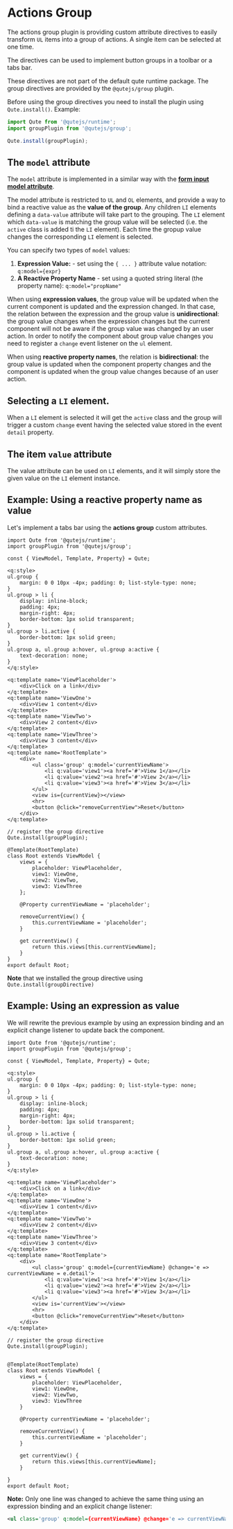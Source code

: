 # Actions Group

The actions group plugin is providing custom attribute directives to easily transform `UL` items into a group of actions. A single item can be selected at one time.

The directives can be used to implement button groups in a toolbar or a tabs bar.

These directives are not part of the default qute runtime package. The group directives are provided by the `@qutejs/group` plugin.

Before using the group directives you need to install the plugin using `Qute.install()`. Example:

```javascript
import Qute from '@qutejs/runtime';
import groupPlugin from '@qutejs/group';

Qute.install(groupPlugin);
```

## The `model` attribute

The `model` attribute is implemented in a similar way with the **[form input model attribute](#/plugins/form)**.

The model attribute is restricted to `UL` and `OL` elements, and provide a way to bind a reactive value as the **value of the group**. Any children `LI` elements defining a `data-value` attribute will take part to the grouping. The `LI` element which `data-value` is matching the group value will be selected (i.e. the `active` class is added ti the `LI` element). Each time the gropup value changes the corresponding `LI` element is selected.

You can specify two types of `model` values:

1. **Expression Value:** - set using the `{ ... }` attribute value notation: `q:model={expr}`
2. **A Reactive Property Name** - set using a quoted string literal (the property name): `q:model="propName"`

When using **expression values**, the group value will be updated when the current component is updated and the expression changed. In that case, the relation between the expression and the group value is **unidirectional**: the group value changes when the expression changes but the current component will not be aware if the group value was changed by an user action.
In order to notify the component about group value changes you need to register a `change` event listener on the `ul` element.

When using **reactive property names**, the relation is **bidirectional**: the group value is updated when the component property changes and the component is updated when the group value changes because of an user action.

## Selecting a `LI` element.

When a `LI` element is selected it will get the `active` class and the group will trigger a custom `change` event having the selected value stored in the event `detail` property.

## The item `value` attribute

The value attribute can be used on `LI` elements, and it will simply store the given value on the `LI` element instance.

## Example: Using a reactive property name as value

Let's implement a tabs bar using the **actions group** custom attributes.

```jsq
import Qute from '@qutejs/runtime';
import groupPlugin from '@qutejs/group';

const { ViewModel, Template, Property} = Qute;

<q:style>
ul.group {
    margin: 0 0 10px -4px; padding: 0; list-style-type: none;
}
ul.group > li {
    display: inline-block;
    padding: 4px;
    margin-right: 4px;
    border-bottom: 1px solid transparent;
}
ul.group > li.active {
    border-bottom: 1px solid green;
}
ul.group a, ul.group a:hover, ul.group a:active {
    text-decoration: none;
}
</q:style>

<q:template name='ViewPlaceholder'>
    <div>Click on a link</div>
</q:template>
<q:template name='ViewOne'>
    <div>View 1 content</div>
</q:template>
<q:template name='ViewTwo'>
    <div>View 2 content</div>
</q:template>
<q:template name='ViewThree'>
    <div>View 3 content</div>
</q:template>
<q:template name='RootTemplate'>
	<div>
		<ul class='group' q:model='currentViewName'>
			<li q:value='view1'><a href='#'>View 1</a></li>
			<li q:value='view2'><a href='#'>View 2</a></li>
			<li q:value='view3'><a href='#'>View 3</a></li>
		</ul>
		<view is={currentView}></view>
		<hr>
		<button @click="removeCurrentView">Reset</button>
	</div>
</q:template>

// register the group directive
Qute.install(groupPlugin);

@Template(RootTemplate)
class Root extends ViewModel {
    views = {
        placeholder: ViewPlaceholder,
        view1: ViewOne,
        view2: ViewTwo,
        view3: ViewThree
    };

	@Property currentViewName = 'placeholder';

    removeCurrentView() {
        this.currentViewName = 'placeholder';
    }

    get currentView() {
        return this.views[this.currentViewName];
    }
}
export default Root;
```

**Note** that we installed the group directive using `Qute.install(groupDirective)`

## Example: Using an expression as value

We will rewrite the previous example by using an expression binding and an explicit change listener to update back the component.

```jsq
import Qute from '@qutejs/runtime';
import groupPlugin from '@qutejs/group';

const { ViewModel, Template, Property} = Qute;

<q:style>
ul.group {
    margin: 0 0 10px -4px; padding: 0; list-style-type: none;
}
ul.group > li {
    display: inline-block;
    padding: 4px;
    margin-right: 4px;
    border-bottom: 1px solid transparent;
}
ul.group > li.active {
    border-bottom: 1px solid green;
}
ul.group a, ul.group a:hover, ul.group a:active {
    text-decoration: none;
}
</q:style>

<q:template name='ViewPlaceholder'>
    <div>Click on a link</div>
</q:template>
<q:template name='ViewOne'>
    <div>View 1 content</div>
</q:template>
<q:template name='ViewTwo'>
    <div>View 2 content</div>
</q:template>
<q:template name='ViewThree'>
    <div>View 3 content</div>
</q:template>
<q:template name='RootTemplate'>
	<div>
		<ul class='group' q:model={currentViewName} @change='e => currentViewName = e.detail'>
			<li q:value='view1'><a href='#'>View 1</a></li>
			<li q:value='view2'><a href='#'>View 2</a></li>
			<li q:value='view3'><a href='#'>View 3</a></li>
		</ul>
		<view is='currentView'></view>
		<hr>
		<button @click="removeCurrentView">Reset</button>
	</div>
</q:template>

// register the group directive
Qute.install(groupPlugin);


@Template(RootTemplate)
class Root extends ViewModel {
    views = {
        placeholder: ViewPlaceholder,
        view1: ViewOne,
        view2: ViewTwo,
        view3: ViewThree
    }

    @Property currentViewName = 'placeholder';

    removeCurrentView() {
        this.currentViewName = 'placeholder';
    }

    get currentView() {
        return this.views[this.currentViewName];
    }

}
export default Root;
```

**Note:** Only one line was changed to achieve the same thing using an expression binding and an explicit change listener:

```xml
<ul class='group' q:model={currentViewName} @change='e => currentViewName = e.detail'>
```
